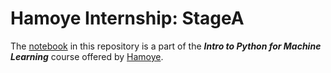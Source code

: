 # Hamoye Internship: StageA
The [notebook](https://github.com/waihiga9/Hamoye_Internship_StageA/blob/main/FoodBalanceSheet.ipynb) in this repository is a part of the ***Intro to Python for Machine Learning*** course offered by [Hamoye](https://www.hamoye.com/).
